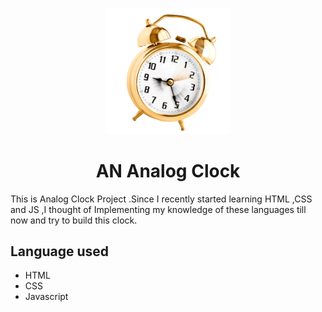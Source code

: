 <p align="center">
  <img src="clock project/source.gif" width="40%" height="40%"  />
  
  <h1 align="center">AN Analog Clock</h1>
 </p>

This is Analog Clock Project .Since I recently started learning HTML ,CSS and JS ,I thought of Implementing my knowledge of these languages till now and try to build this clock.

## Language used
 - HTML
 - CSS
 - Javascript
